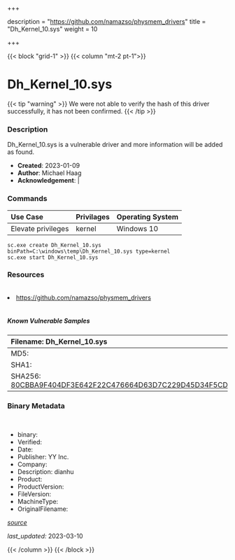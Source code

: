 +++

description = "https://github.com/namazso/physmem_drivers"
title = "Dh_Kernel_10.sys"
weight = 10

+++


{{< block "grid-1" >}}
{{< column "mt-2 pt-1">}}




# Dh_Kernel_10.sys 


{{< tip "warning" >}}
We were not able to verify the hash of this driver successfully, it has not been confirmed.
{{< /tip >}}




### Description


Dh_Kernel_10.sys is a vulnerable driver and more information will be added as found.


- **Created**: 2023-01-09
- **Author**: Michael Haag
- **Acknowledgement**:  | [](https://twitter.com/)

### Commands

| Use Case | Privilages | Operating System | 
|:---- | ---- | ---- |
| Elevate privileges | kernel | Windows 10 |

```
sc.exe create Dh_Kernel_10.sys binPath=C:\windows\temp\Dh_Kernel_10.sys type=kernel
sc.exe start Dh_Kernel_10.sys
```

### Resources
<br>


<li><a href=" https://github.com/namazso/physmem_drivers"> https://github.com/namazso/physmem_drivers</a></li>


<br>


##### Known Vulnerable Samples

| Filename: Dh_Kernel_10.sys |
|:---- |
|MD5: <a href="https://www.virustotal.com/gui/file/{&#39;Filename&#39;: &#39;Dh_Kernel_10.sys&#39;, &#39;MD5&#39;: &#39;&#39;, &#39;SHA1&#39;: &#39;&#39;, &#39;SHA256&#39;: &#39;80CBBA9F404DF3E642F22C476664D63D7C229D45D34F5CD0E19C65EB41BECEC3&#39;}"></a>|
|SHA1: <a href="https://www.virustotal.com/gui/file/{&#39;Filename&#39;: &#39;Dh_Kernel_10.sys&#39;, &#39;MD5&#39;: &#39;&#39;, &#39;SHA1&#39;: &#39;&#39;, &#39;SHA256&#39;: &#39;80CBBA9F404DF3E642F22C476664D63D7C229D45D34F5CD0E19C65EB41BECEC3&#39;}"></a>|
|SHA256: <a href="https://www.virustotal.com/gui/file/{&#39;Filename&#39;: &#39;Dh_Kernel_10.sys&#39;, &#39;MD5&#39;: &#39;&#39;, &#39;SHA1&#39;: &#39;&#39;, &#39;SHA256&#39;: &#39;80CBBA9F404DF3E642F22C476664D63D7C229D45D34F5CD0E19C65EB41BECEC3&#39;}">80CBBA9F404DF3E642F22C476664D63D7C229D45D34F5CD0E19C65EB41BECEC3</a>|




### Binary Metadata
<br>

- binary: 
- Verified: 
- Date: 
- Publisher: YY Inc.
- Company: 
- Description: dianhu
- Product: 
- ProductVersion: 
- FileVersion: 
- MachineType: 
- OriginalFilename: 

[*source*](https://github.com/magicsword-io/LOLDrivers/tree/main/yaml/dh_kernel_10.sys.yml)

*last_updated:* 2023-03-10


{{< /column >}}
{{< /block >}}
